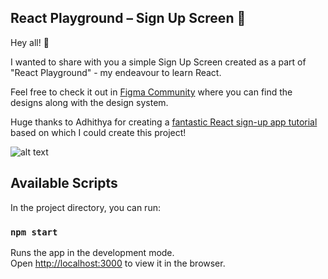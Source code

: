 ## React Playground – Sign Up Screen 🔑

Hey all! 👋

I wanted to share with you a simple Sign Up Screen created as a part of "React Playground" - my endeavour to learn React.

Feel free to check it out in [Figma Community](../) where you can find the designs along with the design system. 

Huge thanks to Adhithya for creating a [fantastic React sign-up app tutorial](https://www.adhithyakumar.com/blog-posts/react-for-designers-creating-a-simple-login-screen) based on which I could create this project! 

![alt text](https://i.imgur.com/nw1bO5g.png)


## Available Scripts

In the project directory, you can run:

### `npm start`

Runs the app in the development mode.<br />
Open [http://localhost:3000](http://localhost:3000) to view it in the browser.
